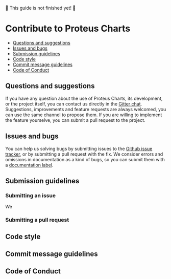:construction: This guide is not finished yet! :construction:

# Contribute to Proteus Charts
<!-- TOC depthFrom:2 depthTo:6 withLinks:1 updateOnSave:1 orderedList:0 -->

- [Questions and suggestions](#questions-and-suggestions)
- [Issues and bugs](#issues-and-bugs)
- [Submission guidelines](#submission-guidelines)
- [Code style](#code-style)
- [Commit message guidelines](#commit-message-guidelines)
- [Code of Conduct](#code-of-conduct)

<!-- /TOC -->
## Questions and suggestions
If you have any question about the use of Proteus Charts, its development, or the project itself, you can contact us directly in the [Gitter chat](https://gitter.im/proteus-h2020/proteus-charts). Suggestions, improvements and feature requests are always welcomed, you can use the same channel to propose them. If you are willing to implement the feature yourselve, you can submit a pull request to the project.

## Issues and bugs
You can help us solving bugs by submitting issues to the [Github issue tracker](https://github.com/proteus-h2020/proteus-charts/issues), or by submitting a pull request with the fix. 
We consider errors and omissions in documentation as a kind of bugs, so you can submit them with a [documentation label](https://github.com/proteus-h2020/proteus-charts/issues?q=is%3Aopen+is%3Aissue+label%3Adocumentation).

## Submission guidelines
### Submitting an issue
We 

### Submitting a pull request
## Code style
## Commit message guidelines
## Code of Conduct
